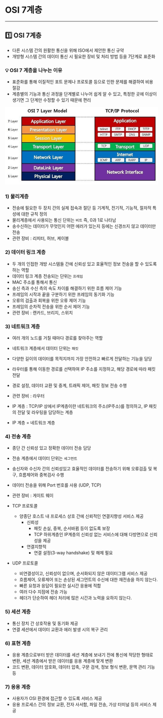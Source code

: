 # OSI 7계층

---

## 1️⃣ OSI 7계층

- 다른 시스템 간의 원활한 통신을 위해 ISO에서 제안한 통신 규약
- 개방형 시스템 간의 데이터 통신 시 필요한 장비 및 처리 방법 등을 7단계로 표준화



### 💡 OSI 7 계층을 나누는 이유

- 표준화를 통해 이질적인 포트 문제나 프로토콜 등으로 인한 문제를 해결하여 비용 절감
- 계층별의 기능과 통신 과정을 단계별로 나누어 쉽게 알 수 있고, 특정한 곳에 이상이 생기면 그 단계만 수정할 수 있기 때문에 편리

![stun](/res/osi.png)



### 1) 물리계층

- 전송에 필요한 두 장치 간의 실제 접속과 절단 등 기계적, 전기적, 기능적, 절차적 특성에 대한 규칙 정의
- 물리계층에서 사용되는 통신 단위는 `비트` 즉, 0과 1로 나타남
- 송수신하는 데이터가 무엇인지 어떤 에러가 있는지 등에는 신경쓰지 않고 데이터만 전송
- 관련 장비 : 리피터, 허브, 케이블



### 2) 데이터 링크 계층

- 두 개의 인접한 개방 시스템들 간에 신뢰성 있고 효율적인 정보 전송을 할 수 있도록 하는 역할
- 데이터 링크 계층 전송되는 단위는 `프레임`
- MAC 주소를 통해서 통신
- 송신 측과 수신  측의 속도 차이를 해결하기 위한 흐름 제어 기능
- 프레임의 시작과 끝을 구분하기 위한 프레임의 동기화 기능
- 오류의 검출과 회복을 위한 오류 제어 기능
- 프레임의 순차적 전송을 위한 순서 제어 기능
- 관련 장비 : 랜카드, 브리지, 스위치



### 3) 네트워크 계층

- 여러 개의 노드를 거칠 때마다 경로를 찾아주는 역할
- 네트워크 계층에서 데이터 단위는 `패킷`
- 다양한 길이의 데이터를 목적지까지 가장 안전하고 빠르게 전달하는 기능을 담당
- 라우터를 통해 이동한 경로를 선택하여 IP 주소를 지정하고, 해당 경로에 따라 패킷 전달
- 경로 설정, 데이터 교환 및 중계, 트래픽 제어, 패킷 정보 전송 수행
- 관련 장비 : 라우터



- IP 계층 : TCP/IP 상에서 IP계층이란 네트워크의 주소(IP주소)를 정의하고, IP 패킷의 전달 및 라우팅을 담당하는 계층
- IP 계층 = 네트워크 계층



### 4) 전송 계층

- 종단 간 신뢰성 있고 정확한 데이터 전송 담당
- 전송 계층에서 데이터 단위는 `세그먼트`
- 송신자와 수신자 간의 신뢰성있고 효율적인 데이터를 전송하기 위해 오류검출 및 복구, 흐름제어와 중복검사 수행
- 데이터 전송을 위해 Port 번호를 사용 (UDP, TCP)
- 관련 장비 : 게이트 웨이



- TCP 프로토콜
    - 양종단 호스트 내 프로세스 상호 간에 신뢰적인 연결지향성 서비스 제공
        - 신뢰성
            - 패킷 손실, 중복, 순서바뀜 등이 없도록 보장
            - TCP 하위계층인 IP계층의 신뢰성 없는 서비스에 대해 다방면으로 신뢰성을 제공
        - 연결지향적
            - 연결 설정(3-way handshake) 및 해제 필요
            
            
    
- UDP 프로토콜
    - 비연결성이고, 신뢰성이 없으며, 순서화되지 않은 데이터그램 서비스 제공
    - 흐름제어, 오류제어 또는 손상된 세그먼트의 수신에 대한 재전송을 하지 않는다.
    - 빠른 요청과 응답이 필요한 실시간 응용에 적합
    - 여러 다수 지점에 전송 가능
    - 헤더가 단순하여 헤더 처리에 많은 시간과 노력을 요하지 않는다.
    
    

### 5) 세션 계층

- 통신 장치 간 상호작용 및 동기화 제공
- 연결 세션에서 데이터 교환과 에러 발생 시의 복구 관리



### 6) 표현 계층

- 응용 계층으로부터 받은 데이터를 세션 계층에 보내기 전에 통신에 적당한 형태로 변환, 세션 계층에서 받은 데이터를 응용 계층에 맞게 변환
- 코드 변환, 데이터 암호화, 데이터 압축, 구문 검색, 정보 형식 변환, 문맥 관리 기능 등



### 7) 응용 계층

- 사용자가 OSI 환경에 접근할 수 있도록 서비스 제공
- 응용 프로세스 간의 정보 교환, 전자 사서함, 파일 전송, 가상 터미널 등의 서비스 제공